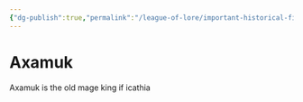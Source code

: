 ```yaml
---
{"dg-publish":true,"permalink":"/league-of-lore/important-historical-figures/axamuk/"}
---
```


# Axamuk

Axamuk is the old mage king if icathia  